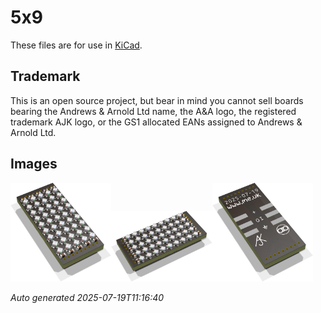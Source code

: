 # 5x9

These files are for use in [KiCad](https://www.kicad.org).

## Trademark

This is an open source project, but bear in mind you cannot sell boards bearing the Andrews & Arnold Ltd name, the A&A logo, the registered trademark AJK logo, or the GS1 allocated EANs assigned to Andrews & Arnold Ltd.

## Images

<img src='5x9.png' width=32%><img src='5x9-90.png' width=32%><img src='5x9-bottom.png' width=32%>

*Auto generated 2025-07-19T11:16:40*
